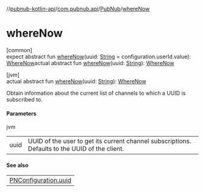 //[pubnub-kotlin-api](../../../index.md)/[com.pubnub.api](../index.md)/[PubNub](index.md)/[whereNow](where-now.md)

# whereNow

[common]\
expect abstract fun [whereNow](where-now.md)(uuid: [String](https://kotlinlang.org/api/latest/jvm/stdlib/kotlin/-string/index.html) = configuration.userId.value): [WhereNow](../../com.pubnub.api.endpoints.presence/-where-now/index.md)actual abstract fun [whereNow](where-now.md)(uuid: [String](https://kotlinlang.org/api/latest/jvm/stdlib/kotlin/-string/index.html)): [WhereNow](../../com.pubnub.api.endpoints.presence/-where-now/index.md)

[jvm]\
actual abstract fun [whereNow](where-now.md)(uuid: [String](https://kotlinlang.org/api/latest/jvm/stdlib/kotlin/-string/index.html)): [WhereNow](../../com.pubnub.api.endpoints.presence/-where-now/index.md)

Obtain information about the current list of channels to which a UUID is subscribed to.

#### Parameters

jvm

| | |
|---|---|
| uuid | UUID of the user to get its current channel subscriptions. Defaults to the UUID of the client. |

#### See also

| |
|---|
| [PNConfiguration.uuid](../../../../../pubnub-kotlin/pubnub-kotlin-core-api/pubnub-kotlin-core-api/com.pubnub.api.v2/-p-n-configuration/uuid.md) |
